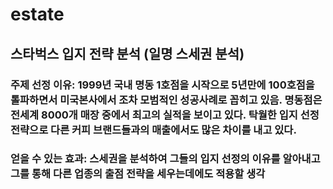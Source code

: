 # estate
## 스타벅스 입지 전략 분석 (일명 스세권 분석)
### 주제 선정 이유: 1999년 국내 명동 1호점을 시작으로 5년만에 100호점을 톨파하면서 미국본사에서 조차 모범적인 성공사례로 꼽히고 있음. 명동점은 전세계 8000개 매장 중에서 최고의 실적을 보이고 있다. 탁월한 입지 선정 전략으로 다른 커피 브랜드들과의 매출에서도 많은 차이를 내고 있다.
### 얻을 수 있는 효과: 스세권을 분석하여 그들의 입지 선정의 이유를 알아내고 그를 통해 다른 업종의 출점 전략을 세우는데에도 적용할 생각
